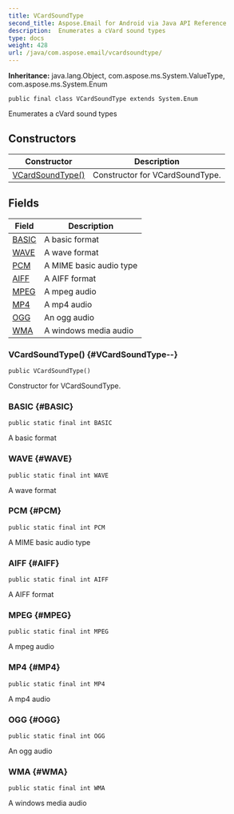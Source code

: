 ```yaml
---
title: VCardSoundType
second_title: Aspose.Email for Android via Java API Reference
description:  Enumerates a cVard sound types
type: docs
weight: 428
url: /java/com.aspose.email/vcardsoundtype/
---
```

**Inheritance:**
java.lang.Object, com.aspose.ms.System.ValueType, com.aspose.ms.System.Enum
```
public final class VCardSoundType extends System.Enum
```

Enumerates a cVard sound types
## Constructors

| Constructor | Description |
| --- | --- |
| [VCardSoundType()](#VCardSoundType--) | Constructor for VCardSoundType. |
## Fields

| Field | Description |
| --- | --- |
| [BASIC](#BASIC) | A basic format |
| [WAVE](#WAVE) | A wave format |
| [PCM](#PCM) | A MIME basic audio type |
| [AIFF](#AIFF) | A AIFF format |
| [MPEG](#MPEG) | A mpeg audio |
| [MP4](#MP4) | A mp4 audio |
| [OGG](#OGG) | An ogg audio |
| [WMA](#WMA) | A windows media audio |
### VCardSoundType() {#VCardSoundType--}
```
public VCardSoundType()
```


Constructor for VCardSoundType.

### BASIC {#BASIC}
```
public static final int BASIC
```


A basic format

### WAVE {#WAVE}
```
public static final int WAVE
```


A wave format

### PCM {#PCM}
```
public static final int PCM
```


A MIME basic audio type

### AIFF {#AIFF}
```
public static final int AIFF
```


A AIFF format

### MPEG {#MPEG}
```
public static final int MPEG
```


A mpeg audio

### MP4 {#MP4}
```
public static final int MP4
```


A mp4 audio

### OGG {#OGG}
```
public static final int OGG
```


An ogg audio

### WMA {#WMA}
```
public static final int WMA
```


A windows media audio

